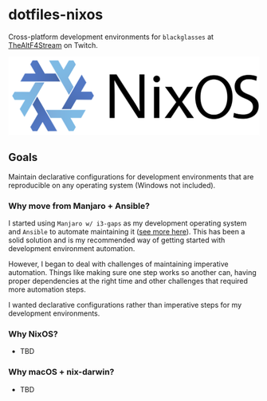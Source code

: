 # dotfiles-nixos

Cross-platform development environments for `blackglasses` at [TheAltF4Stream](https://www.twitch.tv/thealtf4stream) on Twitch.

![NixOS](https://raw.githubusercontent.com/NixOS/nixos-artwork/master/logo/nixos.svg)

## Goals

Maintain declarative configurations for development environments that are reproducible on any operating system (Windows not included).

### Why move from Manjaro + Ansible?

I started using `Manjaro w/ i3-gaps` as my development operating system and `Ansible` to automate maintaining it ([see more here](http://github.com/ALT-F4-LLC/dotfiles)). This has been a solid solution and is my recommended way of getting started with development environment automation.

However, I began to deal with challenges of maintaining imperative automation. Things like making sure one step works so another can, having proper dependencies at the right time and other challenges that required more automation steps.

I wanted declarative configurations rather than imperative steps for my development environments.

### Why NixOS?

- TBD

### Why macOS + nix-darwin?

- TBD
